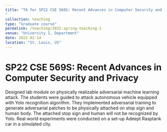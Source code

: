 ```yaml
---
title: "TA for SP22 CSE 569S: Recent Advances in Computer Security and Privacy
"
collection: teaching
type: "Graduate course"
permalink: /teaching/2022-spring-teaching-1
venue: "University 1, Department"
date: 2022-02-14
location: "St. Louis, US"
---
```


SP22 CSE 569S: Recent Advances in Computer Security and Privacy
======
Designed lab module on physically realizable adversarial machine learning attack. The students were guided to attack autonomous vehicle equipped with Yolo recognition algorithm. They implemented adversarial training to generate adversarial patches to be physically attached on stop sign and human body. The attached stop sign and human will not be recognized by Yolo. Real world experiments were conducted on a set-up Adeept Rasptank car in a simulated city.

